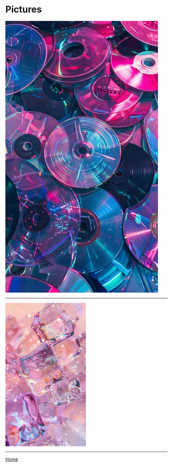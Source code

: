 # Pictures

![A picture of cds.](../assets/images/cds.jpg)

---- 

<img src="../../images/ice.jpg" width="250" alt="A picture of ice cubes." />

----

[Home](../index.md)